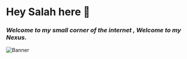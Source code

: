 
<div class="grid grid-cols-1 lg:grid-cols-2 gap-8 items-center py-8">
  <div class="space-y-6">
    <h1>Hey Salah here 👋 </h1>
    <h3><i>Welcome to my small corner of the internet , Welcome to my <b>Nexus</b>.</i> </h3>

  </div>
  
  <div class="flex justify-center">
    <div class="w-full max-w-md">
      <img 
        src="src\content\home\public\images\profile.png" 
        alt="Banner"
        class="w-full h-auto rounded-lg shadow-xl"
        onerror="this.style.display='none'; this.nextElementSibling.style.display='flex'"
      />
      <div class="w-full h-64 bg-gradient-to-br from-blue-500 to-purple-600 flex items-center justify-center text-6xl rounded-lg shadow-xl" style="display: none;">
        🚀
      </div>
    </div>
  </div>
</div>